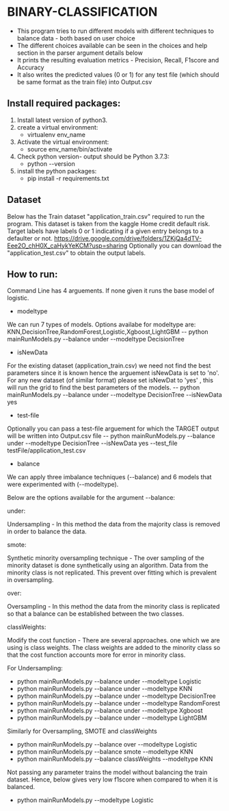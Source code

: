 # BINARY-CLASSIFICATION
- This program tries to run different models with different techniques to balance data - both based on user choice
- The different choices available can be seen in the choices and help section in the parser argument details below
- It prints the resulting evaluation metrics - Precision, Recall, F1score and Accuracy
- It also writes the predicted values (0 or 1) for any test file (which should be same format as the train file) into Output.csv

## Install required packages:
1. Install latest version of python3.
2. create a virtual environment:
   - virtualenv env_name
3. Activate the virtual environment:
   - source env_name/bin/activate
4. Check python version- output should be Python 3.7.3:
   - python --version
4. install the python packages:
   - pip install -r requirements.txt

## Dataset
Below has the Train dataset "application_train.csv" required to run the program.
This dataset is taken from the kaggle Home credit default risk. Target labels have labels 0 or 1 indicating if a given entry belongs to a defaulter or not.
https://drive.google.com/drive/folders/1ZKjQa4dTV-Eee2O_chH0X_caHykYeKCM?usp=sharing
Optionally you can download the "application_test.csv" to obtain the output labels.

## How to run:

Command Line has 4 arguements. If none given it runs the base model of logistic.

- modeltype

We can run 7 types of models. Options availabe for modeltype are: 
KNN,DecisionTree,RandomForest,Logistic,Xgboost,LightGBM
-- python mainRunModels.py --balance under --modeltype DecisionTree

- isNewData

For the existing dataset (application_train.csv) we need not find the best parameters since it is known hence the arguement isNewData is set to 'no'. For any new dataset (of similar format) please set isNewDat to 'yes' , this will run the grid to find the best parameters of the models.
-- python mainRunModels.py --balance under --modeltype DecisionTree --isNewData yes

- test-file

Optionally you can pass a test-file arguement for which the TARGET output will be written into Output.csv file
-- python mainRunModels.py --balance under --modeltype DecisionTree --isNewData yes --test_file testFile/application_test.csv

- balance

We can apply three imbalance techniques (--balance) and 6 models that were experimented with (--modeltype). 

Below are the options available for the argument --balance:

under:

Undersampling - In this method the data from the majority class is removed in order to balance the data.

smote:

Synthetic minority oversampling technique - The over sampling of the minority dataset is done synthetically using an algorithm. Data from the minority class is not replicated. This prevent over fitting which is prevalent in oversampling.

over:

Oversampling - In this method the data from the minority class is replicated so that a balance can be established between the two classes.

classWeights:

Modify the cost function - There are several approaches. one which we are using is class weights. The class weights are added to the minority class so that the cost function accounts more for error in minority class.

For Undersampling:
- python mainRunModels.py --balance under --modeltype Logistic
- python mainRunModels.py --balance under --modeltype KNN
- python mainRunModels.py --balance under --modeltype DecisionTree
- python mainRunModels.py --balance under --modeltype RandomForest
- python mainRunModels.py --balance under --modeltype Xgboost
- python mainRunModels.py --balance under --modeltype LightGBM

Similarly for Oversampling, SMOTE and classWeights
- python mainRunModels.py --balance over --modeltype Logistic
- python mainRunModels.py --balance smote --modeltype KNN
- python mainRunModels.py --balance classWeights --modeltype KNN

Not passing any parameter trains the model without balancing the train dataset. Hence, below gives very low f1score when compared to when it is balanced.
- python mainRunModels.py --modeltype Logistic
